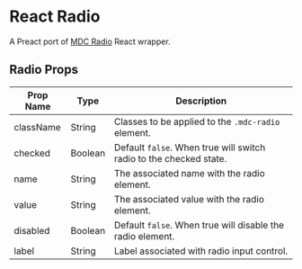 # React Radio

A Preact port of  [MDC Radio](https://github.com/material-components/material-components-web/tree/master/packages/mdc-radio) React wrapper.


## Radio Props

Prop Name | Type | Description
--- | --- | ---
className | String | Classes to be applied to the `.mdc-radio` element.
checked | Boolean | Default `false`. When true will switch radio to the checked state.
name | String | The associated name with the radio element.
value | String | The associated value with the radio element.
disabled | Boolean | Default `false`. When true will disable the radio element.
label | String | Label associated with radio input control.
